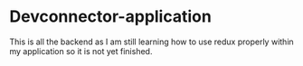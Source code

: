 # Devconnector-application

This is all the backend as I am still learning how to use redux
properly within my application so it is not yet finished.

